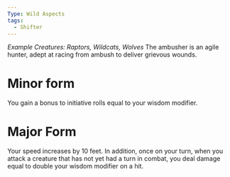 ```yaml
---
Type: Wild Aspects
tags:
  - Shifter
---
```

*Example Creatures: Raptors, Wildcats, Wolves*
The ambusher is an agile hunter, adept at racing from ambush to deliver grievous wounds.

# Minor form
You gain a bonus to initiative rolls equal to your wisdom modifier.

# Major Form
Your speed increases by 10 feet. In addition, once on your turn, when you attack a creature that has not yet had a turn in combat, you deal damage equal to double your wisdom modifier on a hit.